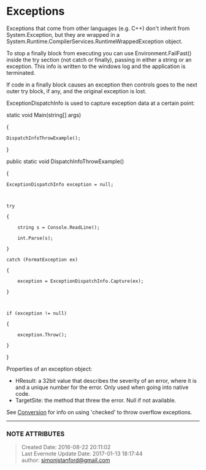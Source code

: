 # Exceptions

Exceptions that come from other languages (e.g. C++) don't inherit from
System.Exception, but they are wrapped in a
System.Runtime.CompilerServices.RuntimeWrappedException object.

  

To stop a finally block from executing you can use Environment.FailFast()
inside the try section (not catch or finally), passing in either a string or
an exception. This info is written to the windows log and the application is
terminated.

  

If code in a finally block causes an exception then controls goes to the next
outer try block, if any, and the original exception is lost.

  

ExceptionDispatchInfo is used to capture exception data at a certain point:

  

static void Main(string[] args)

{

    DispatchInfoThrowExample();

}

  

public static void DispatchInfoThrowExample()

{

    ExceptionDispatchInfo exception = null;

  

    try

    {

        string s = Console.ReadLine();

        int.Parse(s);

    }

    catch (FormatException ex)

    {

        exception = ExceptionDispatchInfo.Capture(ex);

    }

  

    if (exception != null)

    {

        exception.Throw();

    }

}

  

  

Properties of an exception object:

  * HResult: a 32bit value that describes the severity of an error, where it is and a unique number for the error. Only used when going into native code.
  * TargetSite: the method that threw the error. Null if not available.

  

See
[Conversion](evernote:///view/26944639/s226/93387844-cf79-4867-8551-0c334ea3e2ae/93387844-cf79-4867-8551-0c334ea3e2ae/)
for info on using 'checked' to throw overflow exceptions.


---
### NOTE ATTRIBUTES
>Created Date: 2016-08-22 20:11:02  
>Last Evernote Update Date: 2017-01-13 18:17:44  
>author: simonjstanford@gmail.com  